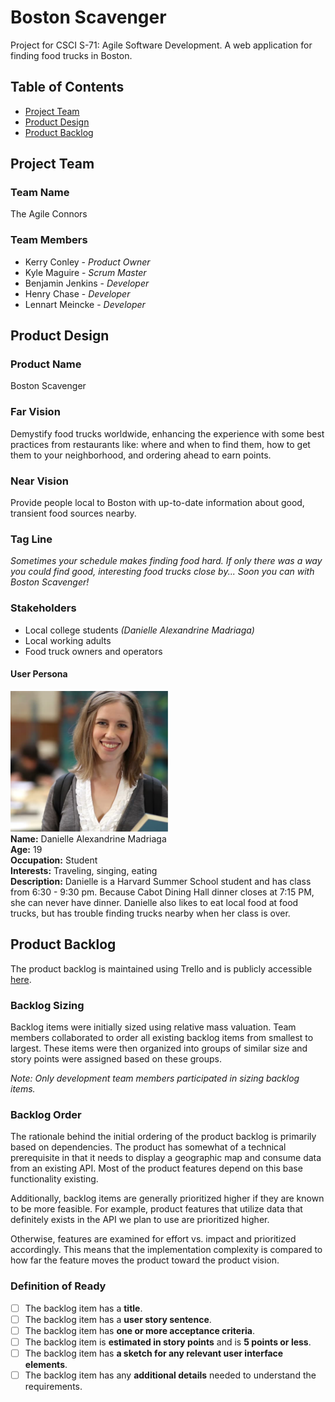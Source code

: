 # Boston Scavenger

Project for CSCI S-71: Agile Software Development. A web application for finding food trucks in Boston.

## Table of Contents

- [Project Team](#project-team)
- [Product Design](#product-design)
- [Product Backlog](#product-backlog)

## Project Team

### Team Name

The Agile Connors

### Team Members

- Kerry Conley - *Product Owner*
- Kyle Maguire - *Scrum Master*
- Benjamin Jenkins - *Developer*
- Henry Chase - *Developer*
- Lennart Meincke - *Developer*

## Product Design

### Product Name

Boston Scavenger

### Far Vision

Demystify food trucks worldwide, enhancing the experience with some best practices from restaurants like: where and when to find them, how to get them to your neighborhood, and ordering ahead to earn points.

### Near Vision

Provide people local to Boston with up-to-date information about good, transient food sources nearby.

### Tag Line

*Sometimes your schedule makes finding food hard. If only there was a way you could find good, interesting food trucks close by... Soon you can with Boston Scavenger!*

### Stakeholders

- Local college students *(Danielle Alexandrine Madriaga)*
- Local working adults
- Food truck owners and operators

#### User Persona

![Danielle Madriaga](user-persona.png)<br />
**Name:** Danielle Alexandrine Madriaga<br />
**Age:** 19<br />
**Occupation:** Student<br />
**Interests:** Traveling, singing, eating<br />
**Description:** Danielle is a Harvard Summer School student and has class from 6:30 - 9:30 pm. Because Cabot Dining Hall dinner closes at 7:15 PM, she can never have dinner. Danielle also likes to eat local food at food trucks, but has trouble finding trucks nearby when her class is over.

## Product Backlog

The product backlog is maintained using Trello and is publicly accessible [here](https://trello.com/b/sfmmsg8h/agile-connors).

### Backlog Sizing

Backlog items were initially sized using relative mass valuation. Team members collaborated to order all existing backlog items from smallest to largest. These items were then organized into groups of similar size and story points were assigned based on these groups.

*Note: Only development team members participated in sizing backlog items.*

### Backlog Order

The rationale behind the initial ordering of the product backlog is primarily based on dependencies. The product has somewhat of a technical prerequisite in that it needs to display a geographic map and consume data from an existing API. Most of the product features depend on this base functionality existing.

Additionally, backlog items are generally prioritized higher if they are known to be more feasible. For example, product features that utilize data that definitely exists in the API we plan to use are prioritized higher.

Otherwise, features are examined for effort vs. impact and prioritized accordingly. This means that the implementation complexity is compared to how far the feature moves the product toward the product vision.

### Definition of Ready

- [ ] The backlog item has a **title**.
- [ ] The backlog item has a **user story sentence**.
- [ ] The backlog item has **one or more acceptance criteria**.
- [ ] The backlog item is **estimated in story points** and is **5 points or less**.
- [ ] The backlog item has **a sketch for any relevant user interface elements**.
- [ ] The backlog item has any **additional details** needed to understand the requirements.
